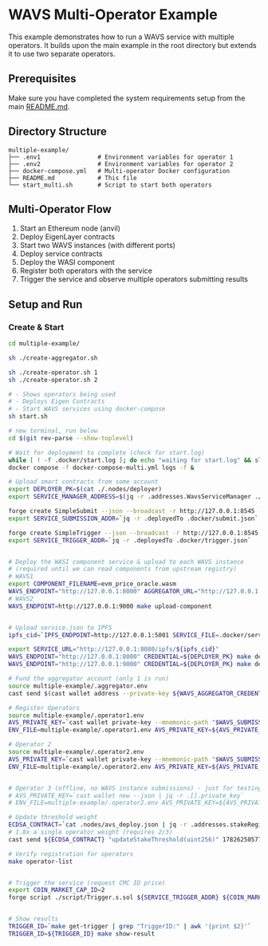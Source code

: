 # WAVS Multi-Operator Example

This example demonstrates how to run a WAVS service with multiple operators. It builds upon the main example in the root directory but extends it to use two separate operators.

## Prerequisites

Make sure you have completed the system requirements setup from the main [README.md](../README.md).

## Directory Structure

```
multiple-example/
├── .env1                # Environment variables for operator 1
├── .env2                # Environment variables for operator 2
├── docker-compose.yml   # Multi-operator Docker configuration
├── README.md            # This file
└── start_multi.sh       # Script to start both operators
```

## Multi-Operator Flow

1. Start an Ethereum node (anvil)
2. Deploy EigenLayer contracts
3. Start two WAVS instances (with different ports)
4. Deploy service contracts
5. Deploy the WASI component
6. Register both operators with the service
7. Trigger the service and observe multiple operators submitting results

## Setup and Run

### Create & Start

```bash
cd multiple-example/

sh ./create-aggregator.sh

sh ./create-operator.sh 1
sh ./create-operator.sh 2

# - Shows operators being used
# - Deploys Eigen Contracts
# - Start WAVS services using docker-compose
sh start.sh
```


```bash
# new terminal, run below
cd $(git rev-parse --show-toplevel)

# Wait for deployment to complete (check for start.log)
while [ ! -f .docker/start.log ]; do echo "waiting for start.log" && sleep 1; done
docker compose -f docker-compose-multi.yml logs -f &

# Upload smart contracts from some account
export DEPLOYER_PK=$(cat ./.nodes/deployer)
export SERVICE_MANAGER_ADDRESS=$(jq -r .addresses.WavsServiceManager ./.nodes/avs_deploy.json)

forge create SimpleSubmit --json --broadcast -r http://127.0.0.1:8545 --private-key "${DEPLOYER_PK}" --constructor-args "${SERVICE_MANAGER_ADDRESS}" > .docker/submit.json
export SERVICE_SUBMISSION_ADDR=`jq -r .deployedTo .docker/submit.json`

forge create SimpleTrigger --json --broadcast -r http://127.0.0.1:8545 --private-key "${DEPLOYER_PK}" > .docker/trigger.json
export SERVICE_TRIGGER_ADDR=`jq -r .deployedTo .docker/trigger.json`


# Deploy the WASI component service & upload to each WAVS instance
# (required until we can read components from upstream registry)
# WAVS1
export COMPONENT_FILENAME=evm_price_oracle.wasm
WAVS_ENDPOINT="http://127.0.0.1:8000" AGGREGATOR_URL="http://127.0.0.1:8001" sh ./script/build_service.sh
# WAVS2
WAVS_ENDPOINT=http://127.0.0.1:9000 make upload-component


# Upload service.json to IPFS
ipfs_cid=`IPFS_ENDPOINT=http://127.0.0.1:5001 SERVICE_FILE=.docker/service.json make upload-to-ipfs`

export SERVICE_URL="http://127.0.0.1:8080/ipfs/${ipfs_cid}"
WAVS_ENDPOINT="http://127.0.0.1:8000" CREDENTIAL=${DEPLOYER_PK} make deploy-service
WAVS_ENDPOINT="http://127.0.0.1:9000" CREDENTIAL=${DEPLOYER_PK} make deploy-service

# Fund the aggregator account (only 1 is run)
source multiple-example/.aggregator.env
cast send $(cast wallet address --private-key ${WAVS_AGGREGATOR_CREDENTIAL}) --rpc-url http://localhost:8545 --private-key ${DEPLOYER_PK} --value 1ether

# Register Operators
source multiple-example/.operator1.env
AVS_PRIVATE_KEY=`cast wallet private-key --mnemonic-path "$WAVS_SUBMISSION_MNEMONIC" --mnemonic-index 1`
ENV_FILE=multiple-example/.operator1.env AVS_PRIVATE_KEY=${AVS_PRIVATE_KEY} make operator-register

# Operator 2
source multiple-example/.operator2.env
AVS_PRIVATE_KEY=`cast wallet private-key --mnemonic-path "$WAVS_SUBMISSION_MNEMONIC" --mnemonic-index 1`
ENV_FILE=multiple-example/.operator2.env AVS_PRIVATE_KEY=${AVS_PRIVATE_KEY} make operator-register


# Operator 3 (offline, no WAVS instance submissions) - just for testing 2/3 threshold
# AVS_PRIVATE_KEY=`cast wallet new --json | jq -r .[].private_key`
# ENV_FILE=multiple-example/.operator2.env AVS_PRIVATE_KEY=${AVS_PRIVATE_KEY} make operator-register

# Update threshold weight
ECDSA_CONTRACT=`cat .nodes/avs_deploy.json | jq -r .addresses.stakeRegistry`
# 1.8x a single operator weight (requires 2/3)
cast send ${ECDSA_CONTRACT} "updateStakeThreshold(uint256)" 1782625057707873 --rpc-url http://localhost:8545 --private-key ${DEPLOYER_PK}

# Verify registration for operators
make operator-list


# Trigger the service (request CMC ID price)
export COIN_MARKET_CAP_ID=2
forge script ./script/Trigger.s.sol ${SERVICE_TRIGGER_ADDR} ${COIN_MARKET_CAP_ID} --sig 'run(string,string)' --rpc-url http://localhost:8545 --broadcast


# Show results
TRIGGER_ID=`make get-trigger | grep "TriggerID:" | awk '{print $2}'`
TRIGGER_ID=${TRIGGER_ID} make show-result
```
